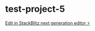 # test-project-5

[Edit in StackBlitz next generation editor ⚡️](https://stackblitz.com/~/github.com/Martin-koder1/test-project-5)